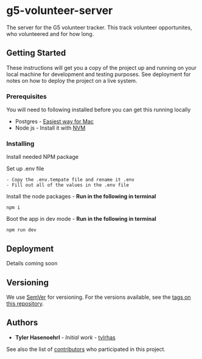 # g5-volunteer-server

The server for the G5 volunteer tracker. This track volunteer opportunites, who volunteered and for how long.

## Getting Started

These instructions will get you a copy of the project up and running on your local machine for development and testing purposes. See deployment for notes on how to deploy the project on a live system.

### Prerequisites

You will need to following installed before you can get this running locally

- Postgres - [Easiest way for Mac](https://postgresapp.com/)
- Node js - Install it with [NVM](https://formulae.brew.sh/formula/nvm)


### Installing


Install needed NPM package

Set up .env file 
```
- Copy the .env.tempate file and rename it .env 
- Fill out all of the values in the .env file
```
Install the node packages - **Run in the following in terminal**
```
npm i
```

Boot the app in dev mode - **Run in the following in terminal**

```
npm run dev
```

## Deployment

Details coming soon
## Versioning

We use [SemVer](http://semver.org/) for versioning. For the versions available, see the [tags on this repository](https://github.com/g5search/g5-volunteer-server/tags). 

## Authors

* **Tyler Hasenoehrl** - *Initial work* - [tylrhas](https://github.com/tylrhas)

See also the list of [contributors](https://github.com/g5search/g5-volunteer-server/contributors) who participated in this project.


